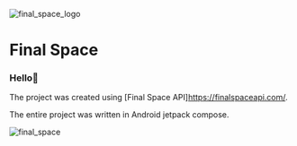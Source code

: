 ![final_space_logo](https://user-images.githubusercontent.com/75754448/167477482-d494b85b-c990-4fd0-b567-c97256d7b09f.jpg)

# Final Space

### Hello👋
The project was created using [Final Space API]https://finalspaceapi.com/. 

The entire project was written in Android jetpack compose.

![final_space](https://user-images.githubusercontent.com/75754448/167478005-a4216e8e-b1a9-4b9a-926d-534e9b4c30ae.png)
